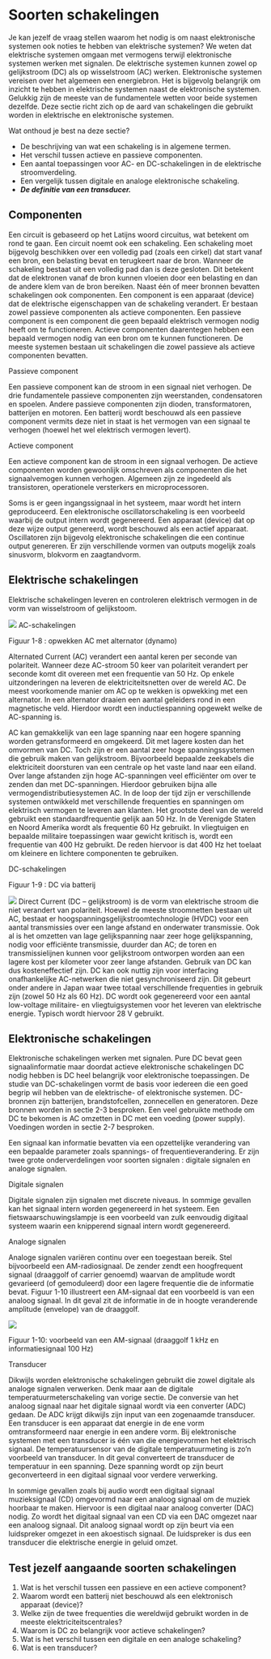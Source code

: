 # Soorten schakelingen

Je kan jezelf de vraag stellen waarom het nodig is om naast elektronische systemen ook noties te hebben van elektrische systemen? We weten dat elektrische systemen omgaan met vermogens terwijl elektronische systemen werken met signalen. De elektrische systemen kunnen zowel op gelijkstroom \(DC\) als op wisselstroom \(AC\) werken. Elektronische systemen vereisen over het algemeen een energiebron. Het is bijgevolg belangrijk om inzicht te hebben in elektrische systemen naast de elektronische systemen. Gelukkig zijn de meeste van de fundamentele wetten voor beide systemen dezelfde. Deze sectie richt zich op de aard van schakelingen die gebruikt worden in elektrische en elektronische systemen.

Wat onthoud je best na deze sectie?

* De beschrijving van wat een schakeling is in algemene termen.
* Het verschil tussen actieve en passieve componenten.
* Een aantal toepassingen voor AC- en DC-schakelingen in de elektrische stroomverdeling.
* Een vergelijk tussen digitale en analoge elektronische schakeling.
* _**De definitie van een transducer.**_

## Componenten <a id="componenten"></a>

Een circuit is gebaseerd op het Latijns woord circuitus, wat betekent om rond te gaan. Een circuit noemt ook een schakeling. Een schakeling moet bijgevolg beschikken over een volledig pad \(zoals een cirkel\) dat start vanaf een bron, een belasting bevat en terugkeert naar de bron. Wanneer de schakeling bestaat uit een volledig pad dan is deze gesloten. Dit betekent dat de elektronen vanaf de bron kunnen vloeien door een belasting en dan de andere klem van de bron bereiken. Naast één of meer bronnen bevatten schakelingen ook componenten. Een component is een apparaat \(device\) dat de elektrische eigenschappen van de schakeling verandert. Er bestaan zowel passieve componenten als actieve componenten. Een passieve component is een component die geen bepaald elektrisch vermogen nodig heeft om te functioneren. Actieve componenten daarentegen hebben een bepaald vermogen nodig van een bron om te kunnen functioneren. De meeste systemen bestaan uit schakelingen die zowel passieve als actieve componenten bevatten.

Passieve component

Een passieve component kan de stroom in een signaal niet verhogen. De drie fundamentele passieve componenten zijn weerstanden, condensatoren en spoelen. Andere passieve componenten zijn dioden, transformatoren, batterijen en motoren. Een batterij wordt beschouwd als een passieve component vermits deze niet in staat is het vermogen van een signaal te verhogen \(hoewel het wel elektrisch vermogen levert\).

Actieve component

Een actieve component kan de stroom in een signaal verhogen. De actieve componenten worden gewoonlijk omschreven als componenten die het signaalvemogen kunnen verhogen. Algemeen zijn ze ingedeeld als transistoren, operationele versterkers en microprocessoren.

Soms is er geen ingangssignaal in het systeem, maar wordt het intern geproduceerd. Een elektronische oscillatorschakeling is een voorbeeld waarbij de output intern wordt gegenereerd. Een apparaat \(device\) dat op deze wijze output genereerd, wordt beschouwd als een actief apparaat. Oscillatoren zijn bijgevolg elektronische schakelingen die een continue output genereren. Er zijn verschillende vormen van outputs mogelijk zoals sinusvorm, blokvorm en zaagtandvorm.

## Elektrische schakelingen <a id="elektrische-schakelingen"></a>

Elektrische schakelingen leveren en controleren elektrisch vermogen in de vorm van wisselstroom of gelijkstoom.

![](../.gitbook/assets/afbeelding_13.png) AC-schakelingen

Figuur 1-8 : opwekken AC met alternator \(dynamo\)

Alternated Current \(AC\) verandert een aantal keren per seconde van polariteit. Wanneer deze AC-stroom 50 keer van polariteit verandert per seconde komt dit overeen met een frequentie van 50 Hz. Op enkele uitzonderingen na leveren de elektriciteitsnetten over de wereld AC. De meest voorkomende manier om AC op te wekken is opwekking met een alternator. In een alternator draaien een aantal geleiders rond in een magnetische veld. Hierdoor wordt een inductiespanning opgewekt welke de AC-spanning is.

AC kan gemakkelijk van een lage spanning naar een hogere spanning worden getransformeerd en omgekeerd. Dit met lagere kosten dan het omvormen van DC. Toch zijn er een aantal zeer hoge spanningssystemen die gebruik maken van gelijkstroom. Bijvoorbeeld bepaalde zeekabels die elektriciteit doorsturen van een centrale op het vaste land naar een eiland. Over lange afstanden zijn hoge AC-spanningen veel efficiënter om over te zenden dan met DC-spanningen. Hierdoor gebruiken bijna alle vermogendistributiesystemen AC. In de loop der tijd zijn er verschillende systemen ontwikkeld met verschillende frequenties en spanningen om elektrisch vermogen te leveren aan klanten. Het grootste deel van de wereld gebruikt een standaardfrequentie gelijk aan 50 Hz. In de Verenigde Staten en Noord Amerika wordt als frequentie 60 Hz gebruikt. In vliegtuigen en bepaalde militaire toepassingen waar gewicht kritisch is, wordt een frequentie van 400 Hz gebruikt. De reden hiervoor is dat 400 Hz het toelaat om kleinere en lichtere componenten te gebruiken.

DC-schakelingen

Figuur 1-9 : DC via batterij

![](../.gitbook/assets/afbeelding_14.png) Direct Current \(DC – gelijkstroom\) is de vorm van elektrische stroom die niet verandert van polariteit. Hoewel de meeste stroomnetten bestaan uit AC, bestaat er hoogspanningsgelijkstroomtechnologie \(HVDC\) voor een aantal transmissies over een lange afstand en onderwater transmissie. Ook al is het omzetten van lage gelijkspanning naar zeer hoge gelijkspanning, nodig voor efficiënte transmissie, duurder dan AC; de toren en transmissielijnen kunnen voor gelijkstroom ontworpen worden aan een lagere kost per kilometer voor zeer lange afstanden. Gebruik van DC kan dus kosteneffectief zijn. DC kan ook nuttig zijn voor interfacing onafhankelijke AC-netwerken die niet gesynchroniseerd zijn. Dit gebeurt onder andere in Japan waar twee totaal verschillende frequenties in gebruik zijn \(zowel 50 Hz als 60 Hz\). DC wordt ook gegenereerd voor een aantal low-voltage militaire- en vliegtuigsystemen voor het leveren van elektrische energie. Typisch wordt hiervoor 28 V gebruikt.

## Elektronische schakelingen <a id="elektronische-schakelingen"></a>

Elektronische schakelingen werken met signalen. Pure DC bevat geen signaalinformatie maar doordat actieve elektronische schakelingen DC nodig hebben is DC heel belangrijk voor elektronische toepassingen. De studie van DC-schakelingen vormt de basis voor iedereen die een goed begrip wil hebben van de elektrische- of elektronische systemen. DC-bronnen zijn batterijen, brandstofcellen, zonnecellen en generatoren. Deze bronnen worden in sectie 2-3 besproken. Een veel gebruikte methode om DC te bekomen is AC omzetten in DC met een voeding \(power supply\). Voedingen worden in sectie 2-7 besproken.

Een signaal kan informatie bevatten via een opzettelijke verandering van een bepaalde parameter zoals spannings- of frequentieverandering. Er zijn twee grote onderverdelingen voor soorten signalen : digitale signalen en analoge signalen.

Digitale signalen

Digitale signalen zijn signalen met discrete niveaus. In sommige gevallen kan het signaal intern worden gegenereerd in het systeem. Een fietswaarschuwingslampje is een voorbeeld van zulk eenvoudig digitaal systeem waarin een knipperend signaal intern wordt gegenereerd.

Analoge signalen

Analoge signalen variëren continu over een toegestaan bereik. Stel bijvoorbeeld een AM-radiosignaal. De zender zendt een hoogfrequent signaal \(draaggolf of carrier genoemd\) waarvan de amplitude wordt gevarieerd \(of gemoduleerd\) door een lagere frequentie die de informatie bevat. Figuur 1-10 illustreert een AM-signaal dat een voorbeeld is van een analoog signaal. In dit geval zit de informatie in de in hoogte veranderende amplitude \(envelope\) van de draaggolf.

![](../.gitbook/assets/afbeelding_6.png)

Figuur 1-10: voorbeeld van een AM-signaal \(draaggolf 1 kHz en informatiesignaal 100 Hz\)

Transducer

Dikwijls worden elektronische schakelingen gebruikt die zowel digitale als analoge signalen verwerken. Denk maar aan de digitale temperatuurmeterschakeling van vorige sectie. De conversie van het analoog signaal naar het digitale signaal wordt via een converter \(ADC\) gedaan. De ADC krijgt dikwijls zijn input van een zogenaamde transducer. Een transducer is een apparaat dat energie in de ene vorm omtransformeerd naar energie in een andere vorm. Bij elektronische systemen met een transducer is één van die energievormen het elektrisch signaal. De temperatuursensor van de digitale temperatuurmeting is zo’n voorbeeld van transducer. In dit geval converteert de transducer de temperatuur in een spanning. Deze spanning wordt op zijn beurt geconverteerd in een digitaal signaal voor verdere verwerking.

In sommige gevallen zoals bij audio wordt een digitaal signaal muzieksignaal \(CD\) omgevormd naar een analoog signaal om de muziek hoorbaar te maken. Hiervoor is een digitaal naar analoog converter \(DAC\) nodig. Zo wordt het digitaal signaal van een CD via een DAC omgezet naar een analoog signaal. Dit analoog signaal wordt op zijn beurt via een luidspreker omgezet in een akoestisch signaal. De luidspreker is dus een transducer die elektrische energie in geluid omzet.

## Test jezelf aangaande soorten schakelingen <a id="test-jezelf-aangaande-soorten-schakelingen"></a>

1. Wat is het verschil tussen een passieve en een actieve component?
2. Waarom wordt een batterij niet beschouwd als een elektronisch apparaat \(device\)?
3. Welke zijn de twee frequenties die wereldwijd gebruikt worden in de meeste elektriciteitscentrales?
4. Waarom is DC zo belangrijk voor actieve schakelingen?
5. Wat is het verschil tussen een digitale en een analoge schakeling?
6. Wat is een transducer?

